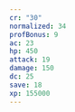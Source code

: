 ```yaml
---
cr: "30"
normalized: 34
profBonus: 9
ac: 23
hp: 450
attack: 19
damage: 150
dc: 25
save: 18
xp: 155000
---
```

